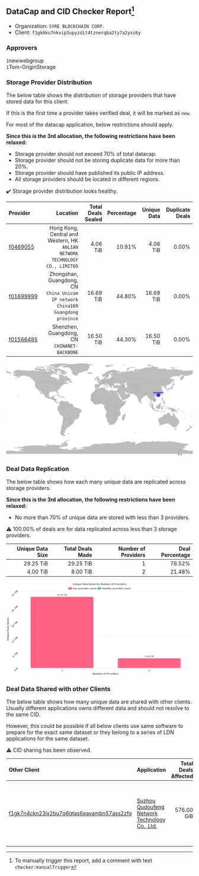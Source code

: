 ## DataCap and CID Checker Report[^1]
 - Organization: `SYRE BLOCKCHAIN CORP.`
 - Client: `f1gk6ku7nkvip3upyzdit4tznerqba2ty7a2yss6y`
### Approvers
`1`newwebgroup<br/>`1`Tom-OriginStorage

### Storage Provider Distribution
The below table shows the distribution of storage providers that have stored data for this client.

If this is the first time a provider takes verified deal, it will be marked as `new`.

For most of the datacap application, below restrictions should apply.

**Since this is the 3rd allocation, the following restrictions have been relaxed:**
 - Storage provider should not exceed 70% of total datacap.
 - Storage provider should not be storing duplicate data for more than 20%.
 - Storage provider should have published its public IP address.
 - All storage providers should be located in different regions.

✔️ Storage provider distribution looks healthy.

| Provider                                              |                                                                            Location | Total Deals Sealed | Percentage | Unique Data | Duplicate Deals |
| :---------------------------------------------------- | ----------------------------------------------------------------------------------: | -----------------: | ---------: | ----------: | --------------: |
| [f0469055](https://filfox.info/en/address/f0469055)   |     Hong Kong, Central and Western, HK<br/>`ANLIAN NETWORK TECHNOLOGY CO., LIMITED` |           4.06 TiB |     10.91% |    4.06 TiB |           0.00% |
| [f01699999](https://filfox.info/en/address/f01699999) | Zhongshan, Guangdong, CN<br/>`China Unicom  IP network China169 Guangdong province` |          16.69 TiB |     44.80% |   16.69 TiB |           0.00% |
| [f01566485](https://filfox.info/en/address/f01566485) |                                     Shenzhen, Guangdong, CN<br/>`CHINANET-BACKBONE` |          16.50 TiB |     44.30% |   16.50 TiB |           0.00% |

![Provider Distribution](https://raw.githubusercontent.com/data-preservation-programs/filplus-checker-assets/main/filecoin-project/filecoin-plus-large-datasets/issues/1043/1673234672974.png)
### Deal Data Replication
The below table shows how each many unique data are replicated across storage providers.

**Since this is the 3rd allocation, the following restrictions have been relaxed:**
- No more than 70% of unique data are stored with less than 3 providers.

⚠️ 100.00% of deals are for data replicated across less than 3 storage providers.

| Unique Data Size | Total Deals Made | Number of Providers | Deal Percentage |
| ---------------: | ---------------: | ------------------: | --------------: |
|        29.25 TiB |        29.25 TiB |                   1 |          78.52% |
|         4.00 TiB |         8.00 TiB |                   2 |          21.48% |

![Replication Distribution](https://raw.githubusercontent.com/data-preservation-programs/filplus-checker-assets/main/filecoin-project/filecoin-plus-large-datasets/issues/1043/1673234673684.png)
### Deal Data Shared with other Clients
The below table shows how many unique data are shared with other clients.
Usually different applications owns different data and should not resolve to the same CID.

However, this could be possible if all below clients use same software to prepare for the exact same dataset or they belong to a series of LDN applications for the same dataset.

⚠️ CID sharing has been observed.

| Other Client                                                                                                          | Application                                                                                                                    | Total Deals Affected | Unique CIDs | Approvers                                                                                                                                         |
| :-------------------------------------------------------------------------------------------------------------------- | :----------------------------------------------------------------------------------------------------------------------------- | -------------------: | ----------: | :------------------------------------------------------------------------------------------------------------------------------------------------ |
| [f1gk7n4ckn23ix2bu7q6qtas6eayambn57ass2zfq](https://filfox.info/en/address/f1gk7n4ckn23ix2bu7q6qtas6eayambn57ass2zfq) | [Suzhou Qudoufeng Network Technology Co\., Ltd\.](https://github.com/filecoin-project/filecoin-plus-large-datasets/issues/638) |           576.00 GiB |           1 | `1`1ane-1<br/>`1`ipfscn<br/>`2`kernelogic<br/>`1`liyunzhi-666<br/>`1`NDLABS-OFFICE<br/>`3`newwebgroup<br/>`2`stcouldlisa<br/>`3`Tom-OriginStorage |

[^1]: To manually trigger this report, add a comment with text `checker:manualTrigger`
